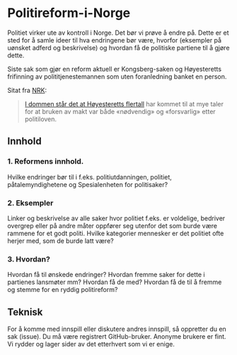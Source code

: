 # Politireform-i-Norge

Politiet virker ute av kontroll i Norge. Det bør vi prøve å endre på. Dette er et sted for å samle ideer til hva endringene bør være, hvorfor (eksempler på uønsket adferd og beskrivelse) og hvordan få de politiske partiene til å gjøre dette.

Siste sak som gjør en reform aktuell er Kongsberg-saken og Høyesteretts frifinning av polititjenestemannen som uten foranledning banket en person.

Sitat fra [NRK](https://www.nrk.no/buskerud/politimann-frifunnet-i-hoyesterett-etter-slagene-pa-kongsberg-1.17126262):

> [I dommen står det at Høyesteretts flertall](https://www.domstol.no/no/hoyesterett/avgjorelser/avgjorelser-2024/hoyesterett---straff/HR-2024-2316-A/) har kommet til at mye taler for at bruken av makt var både «nødvendig» og «forsvarlig» etter politiloven.

## Innhold

### 1. Reformens innhold.

Hvilke endringer bør til i f.eks. politiutdanningen, politiet, påtalemyndighetene og Spesialenheten for politisaker?

### 2. Eksempler

Linker og beskrivelse av alle saker hvor politiet f.eks. er voldelige, bedriver overgrep eller på andre måter oppfører seg utenfor det som burde være rammene for et godt politi. Hvilke kategorier mennesker er det politiet ofte herjer med, som de burde latt være?


### 3. Hvordan?

Hvordan få til ønskede endringer? Hvordan fremme saker for dette i partienes lansmøter mm? Hvordan få de med? Hvordan få de til å fremme og stemme for en ryddig politireform?


## Teknisk

For å komme med innspill eller diskutere andres innspill, så oppretter du en sak (issue). Du må være registrert GitHub-bruker. Anonyme brukere er fint. Vi rydder og lager sider av det etterhvert som vi er enige.
